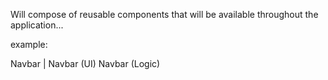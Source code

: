 Will compose of reusable components that will be available throughout the application...

example:

Navbar
    |
    Navbar (UI)
    Navbar (Logic)



